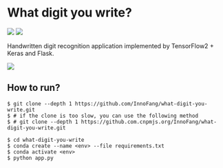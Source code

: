 # What digit you write?

![](https://img.shields.io/badge/TensorFlow-2.1-orange) ![](https://img.shields.io/badge/Python-3.7-blue)

Handwritten digit recognition application implemented by TensorFlow2 + Keras and Flask.

![](https://cdn.jsdelivr.net/gh/innofang/jotter/source/waht-digit-you-write/screencast.gif)

## How to run?

```
$ git clone --depth 1 https://github.com/InnoFang/what-digit-you-write.git
$ # if the clone is too slow, you can use the following method
$ # git clone --depth 1 https://github.com.cnpmjs.org/InnoFang/what-digit-you-write.git 

$ cd what-digit-you-write
$ conda create --name <env> --file requirements.txt
$ conda activate <env>
$ python app.py
```
